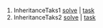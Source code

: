 1. InheritanceTaks1 [solve](InheritanceTask1.java) | [task](https://www.hackerrank.com/challenges/java-inheritance-1/)
2. InheritanceTaks2 [solve](InheritanceTask2.java) | [task](https://www.hackerrank.com/challenges/java-inheritance-2/)
